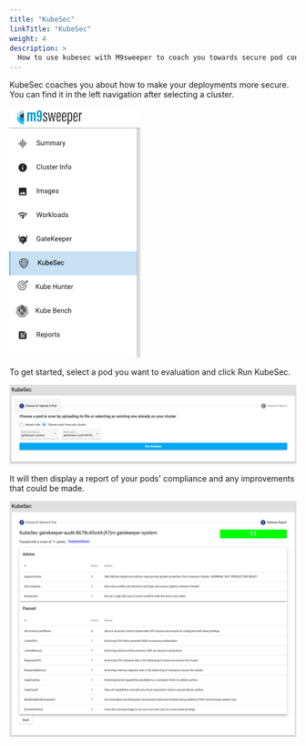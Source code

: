 ```yaml
---
title: "KubeSec"
linkTitle: "KubeSec"
weight: 4
description: >
  How to use kubesec with M9sweeper to coach you towards secure pod configuration. 
---
```


KubeSec coaches you about how to make your deployments more secure. You can find it in the left navigation after
selecting a cluster. 

![img_1.png](img_1.png)

To get started, select a pod you want to evaluation and click Run KubeSec. 

![img.png](img.png)

It will then display a report of your pods' compliance and any improvements that could be made. 

![img_2.png](img_2.png)





